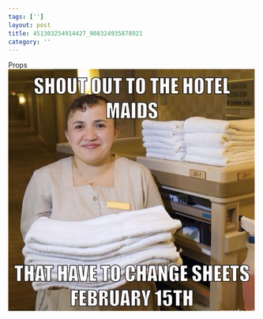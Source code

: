 ```yaml
---
tags: ['']
layout: post
title: 451303254914427_908324935878921
category: ''
---
```

Props
![451303254914427_908324935878921](/uploads/2015-2-15-451303254914427_908324935878921.jpg)

